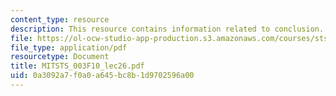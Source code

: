 ```yaml
---
content_type: resource
description: This resource contains information related to conclusion.
file: https://ol-ocw-studio-app-production.s3.amazonaws.com/courses/sts-003-the-rise-of-modern-science-fall-2010/0a3092a7f0a0a645bc8b1d9702596a00_MITSTS_003F10_lec26.pdf
file_type: application/pdf
resourcetype: Document
title: MITSTS_003F10_lec26.pdf
uid: 0a3092a7-f0a0-a645-bc8b-1d9702596a00
---
```

